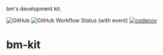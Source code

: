 bm's development kit.

![GitHub](https://img.shields.io/github/license/arjenzhou/bm-kit)
![GitHub Workflow Status (with event)](https://img.shields.io/github/actions/workflow/status/arjenzhou/bm-kit/build.yml)
[![codecov](https://codecov.io/gh/arjenzhou/bm-kit/branch/main/graph/badge.svg?token=UiiGaF9aiz)](https://codecov.io/gh/arjenzhou/bm-kit)

# bm-kit